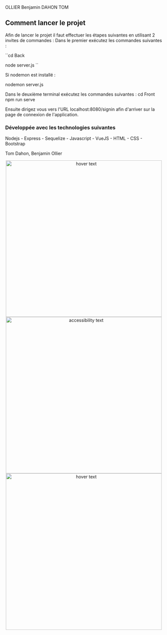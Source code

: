 <a name="discord-vuejs"></a>
OLLIER Benjamin
DAHON TOM

## Comment lancer le projet
Afin de lancer le projet il faut effectuer les étapes suivantes en utilisant 2 invites de commandes :
Dans le premier exécutez les commandes suivantes :

``cd Back

node server.js ``

Si nodemon est installé :

nodemon server.js

Dans le deuxième terminal exécutez les commandes suivantes :
cd Front
npm run serve

Ensuite dirigez vous vers l'URL localhost:8080/signin afin d'arriver sur la page de connexion de l'application.

### Développée avec les technologies suivantes
Nodejs - Express - Sequelize - Javascript - VueJS - HTML - CSS - Bootstrap

Tom Dahon, Benjamin Ollier

<p align="center">
  <img src="./images/1.png" width="500" title="hover text">
  <img src="./images/2.png" width="500" alt="accessibility text">
  <img src="./images/3.png" width="500" title="hover text">
</p>
